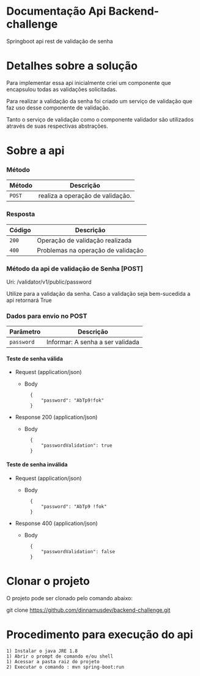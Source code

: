 # Documentação Api Backend-challenge
Springboot api rest de validação de senha


# Detalhes sobre a solução
Para implementar essa api inicialmente criei um componente que encapsulou todas as validações solicitadas.		
	
Para realizar a validação da senha foi criado um serviço de validação que faz uso desse componente de validação.
	
Tanto o serviço de validação como o componente validador são utilizados através de suas respectivas abstrações.
	
# Sobre a api

### Método

| Método | Descrição |
|---|---|
| `POST` | realiza a operação de validação. |

### Resposta
| Código | Descrição |
|---|---|
| `200` | Operação de validação realizada |
| `400` | Problemas na operação de validação |

### Método da api de validação de Senha [POST]
Uri:  /validator/v1/public/password

Utilize para a validação da senha. Caso a validação seja bem-sucedida a api retornará True

### Dados para envio no POST
| Parâmetro | Descrição |
|---|---|
| `password` | Informar: A senha a ser validada |


#### Teste de senha válida
+ Request (application/json) 

    + Body

            {
                "password": "AbTp9!fok"                
            }

+ Response 200 (application/json)

    + Body

            {
                "passwordValidation": true                
            }
#### Teste de senha inválida
+ Request (application/json) 

    + Body

            {
                "password": "AbTp9 !fok"                
            }

+ Response 400 (application/json)

    + Body

            {
                "passwordValidation": false                
            }
         

         
# Clonar o projeto
  O projeto pode ser clonado pelo comando abaixo:
  
  git clone https://github.com/dinnamusdev/backend-challenge.git
              
# Procedimento para execução do api
	1) Instalar o java JRE 1.8
	1) Abrir o prompt de comando e/ou shell
	1) Acessar a pasta raiz do projeto
	2) Executar o comando : mvn spring-boot:run
	